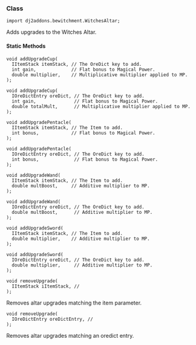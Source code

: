 
### Class

```zenscript
import dj2addons.bewitchment.WitchesAltar;
```

Adds upgrades to the Witches Altar.


#### Static Methods

```zenscript
void addUpgradeCup(
  IItemStack itemStack, // The OreDict key to add.
  int gain,             // Flat bonus to Magical Power.
  double multiplier,    // Multiplicative multiplier applied to MP.
);
```


```zenscript
void addUpgradeCup(
  IOreDictEntry oreDict, // The OreDict key to add.
  int gain,              // Flat bonus to Magical Power.
  double totalMult,      // Multiplicative multiplier applied to MP.
);
```


```zenscript
void addUpgradePentacle(
  IItemStack itemStack, // The Item to add.
  int bonus,            // Flat bonus to Magical Power.
);
```


```zenscript
void addUpgradePentacle(
  IOreDictEntry oreDict, // The OreDict key to add.
  int bonus,             // Flat bonus to Magical Power.
);
```


```zenscript
void addUpgradeWand(
  IItemStack itemStack, // The Item to add.
  double multBoost,     // Additive multiplier to MP.
);
```


```zenscript
void addUpgradeWand(
  IOreDictEntry oreDict, // The OreDict key to add.
  double multBoost,      // Additive multiplier to MP.
);
```


```zenscript
void addUpgradeSword(
  IItemStack itemStack, // The Item to add.
  double multiplier,    // Additive multiplier to MP.
);
```


```zenscript
void addUpgradeSword(
  IOreDictEntry oreDict, // The OreDict key to add.
  double multiplier,     // Additive multiplier to MP.
);
```


```zenscript
void removeUpgrade(
  IItemStack iItemStack, // 
);
```

Removes altar upgrades matching the item parameter.

```zenscript
void removeUpgrade(
  IOreDictEntry oreDictEntry, // 
);
```

Removes altar upgrades matching an oredict entry.


